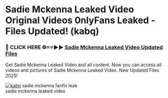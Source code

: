 # Sadie Mckenna Leaked Video Original Videos 0nlyFans Leaked - Files Updated! (kabq)

<h3>🔴 CLICK HERE 🌐==►► <a href="https://tinyurl.com/4seja8ks" rel="nofollow">Sadie Mckenna Leaked Video Updated Files</a></h3>

Get Sadie Mckenna Leaked Video and all content. Now you can access all videos and pictures of Sadie Mckenna Leaked Video. New Updated Files 2025!

[![kabq](https://i.imgur.com/EWjZXRe.gif)](https://tinyurl.com/4seja8ks)
sadie mckenna fanfix leak<br>
sadie mckenna leaked video
